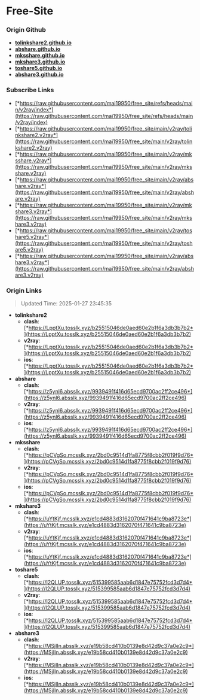 # Free-Site

### Origin Github

- [**tolinkshare2.github.io**](https://github.com/tolinkshare2/tolinkshare2.github.io)
- [**abshare.github.io**](https://github.com/abshare/abshare.github.io)
- [**mksshare.github.io**](https://github.com/mksshare/mksshare.github.io)
- [**mkshare3.github.io**](https://github.com/mkshare3/mkshare3.github.io)
- [**toshare5.github.io**](https://github.com/toshare5/toshare5.github.io)
- [**abshare3.github.io**](https://github.com/abshare3/abshare3.github.io)

### Subscribe Links

- [*https://raw.githubusercontent.com/mai19950/free_site/refs/heads/main/v2ray/index*](https://raw.githubusercontent.com/mai19950/free_site/refs/heads/main/v2ray/index)
- [*https://raw.githubusercontent.com/mai19950/free_site/main/v2ray/tolinkshare2.v2ray*](https://raw.githubusercontent.com/mai19950/free_site/main/v2ray/tolinkshare2.v2ray)
- [*https://raw.githubusercontent.com/mai19950/free_site/main/v2ray/mksshare.v2ray*](https://raw.githubusercontent.com/mai19950/free_site/main/v2ray/mksshare.v2ray)
- [*https://raw.githubusercontent.com/mai19950/free_site/main/v2ray/abshare.v2ray*](https://raw.githubusercontent.com/mai19950/free_site/main/v2ray/abshare.v2ray)
- [*https://raw.githubusercontent.com/mai19950/free_site/main/v2ray/mkshare3.v2ray*](https://raw.githubusercontent.com/mai19950/free_site/main/v2ray/mkshare3.v2ray)
- [*https://raw.githubusercontent.com/mai19950/free_site/main/v2ray/toshare5.v2ray*](https://raw.githubusercontent.com/mai19950/free_site/main/v2ray/toshare5.v2ray)
- [*https://raw.githubusercontent.com/mai19950/free_site/main/v2ray/abshare3.v2ray*](https://raw.githubusercontent.com/mai19950/free_site/main/v2ray/abshare3.v2ray)

### Origin Links

> Updated Time: 2025-01-27 23:45:35

- **tolinkshare2**
  - **clash**: [*https://LpptXu.tosslk.xyz/b25515046de0aed60e2b1f6a3db3b7b2*](https://LpptXu.tosslk.xyz/b25515046de0aed60e2b1f6a3db3b7b2)
  - **v2ray**: [*https://LpptXu.tosslk.xyz/b25515046de0aed60e2b1f6a3db3b7b2*](https://LpptXu.tosslk.xyz/b25515046de0aed60e2b1f6a3db3b7b2)
  - **ios**: [*https://LpptXu.tosslk.xyz/b25515046de0aed60e2b1f6a3db3b7b2*](https://LpptXu.tosslk.xyz/b25515046de0aed60e2b1f6a3db3b7b2)
- **abshare**
  - **clash**: [*https://z5ynl6.absslk.xyz/9939491f416d65ecd9700ac2ff2ce496*](https://z5ynl6.absslk.xyz/9939491f416d65ecd9700ac2ff2ce496)
  - **v2ray**: [*https://z5ynl6.absslk.xyz/9939491f416d65ecd9700ac2ff2ce496*](https://z5ynl6.absslk.xyz/9939491f416d65ecd9700ac2ff2ce496)
  - **ios**: [*https://z5ynl6.absslk.xyz/9939491f416d65ecd9700ac2ff2ce496*](https://z5ynl6.absslk.xyz/9939491f416d65ecd9700ac2ff2ce496)
- **mksshare**
  - **clash**: [*https://pCVgSo.mcsslk.xyz/2bd0c9514d1fa8775f8cbb2f019f9d76*](https://pCVgSo.mcsslk.xyz/2bd0c9514d1fa8775f8cbb2f019f9d76)
  - **v2ray**: [*https://pCVgSo.mcsslk.xyz/2bd0c9514d1fa8775f8cbb2f019f9d76*](https://pCVgSo.mcsslk.xyz/2bd0c9514d1fa8775f8cbb2f019f9d76)
  - **ios**: [*https://pCVgSo.mcsslk.xyz/2bd0c9514d1fa8775f8cbb2f019f9d76*](https://pCVgSo.mcsslk.xyz/2bd0c9514d1fa8775f8cbb2f019f9d76)
- **mkshare3**
  - **clash**: [*https://uYtKjf.mcsslk.xyz/e1cd4883d3162070f471641c9ba8723e*](https://uYtKjf.mcsslk.xyz/e1cd4883d3162070f471641c9ba8723e)
  - **v2ray**: [*https://uYtKjf.mcsslk.xyz/e1cd4883d3162070f471641c9ba8723e*](https://uYtKjf.mcsslk.xyz/e1cd4883d3162070f471641c9ba8723e)
  - **ios**: [*https://uYtKjf.mcsslk.xyz/e1cd4883d3162070f471641c9ba8723e*](https://uYtKjf.mcsslk.xyz/e1cd4883d3162070f471641c9ba8723e)
- **toshare5**
  - **clash**: [*https://I2QLUP.tosslk.xyz/515399585aab6d1847e75752fcd3d7d4*](https://I2QLUP.tosslk.xyz/515399585aab6d1847e75752fcd3d7d4)
  - **v2ray**: [*https://I2QLUP.tosslk.xyz/515399585aab6d1847e75752fcd3d7d4*](https://I2QLUP.tosslk.xyz/515399585aab6d1847e75752fcd3d7d4)
  - **ios**: [*https://I2QLUP.tosslk.xyz/515399585aab6d1847e75752fcd3d7d4*](https://I2QLUP.tosslk.xyz/515399585aab6d1847e75752fcd3d7d4)
- **abshare3**
  - **clash**: [*https://MSjlIn.absslk.xyz/e19b58cd410b0139e8d42d9c37a0e2c9*](https://MSjlIn.absslk.xyz/e19b58cd410b0139e8d42d9c37a0e2c9)
  - **v2ray**: [*https://MSjlIn.absslk.xyz/e19b58cd410b0139e8d42d9c37a0e2c9*](https://MSjlIn.absslk.xyz/e19b58cd410b0139e8d42d9c37a0e2c9)
  - **ios**: [*https://MSjlIn.absslk.xyz/e19b58cd410b0139e8d42d9c37a0e2c9*](https://MSjlIn.absslk.xyz/e19b58cd410b0139e8d42d9c37a0e2c9)
